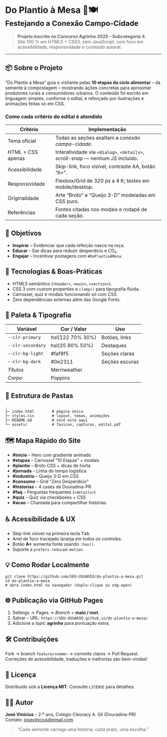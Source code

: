 <h1>Do Plantio à Mesa 🌱🍽️<br><small>Festejando a Conexão Campo-Cidade</small></h1>

<blockquote>
<strong>Projeto inscrito no Concurso Agrinho 2025 – Subcategoria 4.</strong><br>
Site 100 % em HTML5 + CSS3, sem JavaScript, com foco em acessibilidade,
responsividade e conteúdo autoral.
</blockquote>

<hr>

<h2>📦 Sobre o Projeto</h2>

<p>
“Do Plantio à Mesa” guia o visitante pelas <strong>10 etapas do ciclo
alimentar</strong> – da semente à compostagem – mostrando ações concretas
para aproximar produtores rurais e consumidores urbanos.
O conteúdo foi escrito em linguagem simples, conforme o edital,
e reforçado por ilustrações e animações feitas só em CSS.
</p>

<h3>Como cada critério do edital é atendido</h3>

<table>
<thead><tr><th>Critério</th><th>Implementação</th></tr></thead>
<tbody>
<tr><td>Tema oficial</td><td>Todas as seções exaltam a <em>conexão campo-cidade</em>.</td></tr>
<tr><td>HTML + CSS apenas</td><td>Interatividade via <code>&lt;dialog&gt;</code>,
<code>&lt;details&gt;</code>, <em>scroll-snap</em> — nenhum JS incluído.</td></tr>
<tr><td>Acessibilidade</td><td>Skip-link, foco visível, contraste AA, botão “A+”.</td></tr>
<tr><td>Responsividade</td><td>Flexbox/Grid de 320 px a 4 K; testes em mobile/desktop.</td></tr>
<tr><td>Originalidade</td><td>Arte “Broto” e “Queijo 3-D” modeladas em CSS puro.</td></tr>
<tr><td>Referências</td><td>Fontes citadas nos modais e rodapé de cada seção.</td></tr>
</tbody>
</table>

<h2>🌟 Objetivos</h2>

<ul>
<li><strong>Inspirar</strong> – Evidenciar que cada refeição nasce na roça.</li>
<li><strong>Educar</strong> – Dar dicas para reduzir desperdício e CO₂.</li>
<li><strong>Engajar</strong> – Incentivar postagens com <code>#DoPlantioÀMesa</code>.</li>
</ul>

<h2>🚀 Tecnologias &amp; Boas-Práticas</h2>

<ul>
<li>HTML5 semântico (<code>&lt;header&gt;</code>, <code>&lt;main&gt;</code>, <code>&lt;section&gt;</code>).</li>
<li>CSS 3 com custom properties e <code>clamp()</code> para tipografia fluida.</li>
<li>Carrossel, quiz e modais funcionando só com CSS.</li>
<li>Zero dependências externas além das Google Fonts.</li>
</ul>

<h2>🎨 Paleta &amp; Tipografia</h2>

<table>
<thead><tr><th>Variável</th><th>Cor / Valor</th><th>Uso</th></tr></thead>
<tbody>
<tr><td><code>--clr-primary</code></td><td>hsl(122 70% 30%)</td><td>Botões, links</td></tr>
<tr><td><code>--clr-secondary</code></td><td>hsl(35 90% 50%)</td><td>Destaques</td></tr>
<tr><td><code>--clr-bg-light</code></td><td>#faf8f5</td><td>Seções claras</td></tr>
<tr><td><code>--clr-bg-dark</code></td><td>#0e2311</td><td>Seções escuras</td></tr>
<tr><td><em>Títulos</em></td><td>Merriweather</td><td></td></tr>
<tr><td><em>Corpo</em></td><td>Poppins</td><td></td></tr>
</tbody>
</table>

<h2>📁 Estrutura de Pastas</h2>

<pre><code>.
├─ index.html        # página única
├─ styles.css        # layout, temas, animações
├─ README.md         # você está aqui
└─ assets/           # favicon, capturas, edital.pdf
</code></pre>

<h2>🗺️ Mapa Rápido do Site</h2>

<ul>
<li><strong>#inicio</strong> – Hero com gradiente animado</li>
<li><strong>#etapas</strong> – Carrossel “10 Etapas” + modais</li>
<li><strong>#plantio</strong> – Broto CSS + dicas de horta</li>
<li><strong>#jornada</strong> – Linha do tempo logística</li>
<li><strong>#industria</strong> – Queijo 3-D em CSS</li>
<li><strong>#consumo</strong> – Grid “Zero Desperdício”</li>
<li><strong>#historias</strong> – 4 cases de Douradina-PR</li>
<li><strong>#faq</strong> – Perguntas frequentes (<code>&lt;details&gt;</code>)</li>
<li><strong>#quiz</strong> – Quiz via checkboxes + CSS</li>
<li><strong>#acao</strong> – Chamada para compartilhar histórias</li>
</ul>

<h2>♿ Acessibilidade &amp; UX</h2>

<ul>
<li>Skip-link visível na primeira tecla <kbd>Tab</kbd>.</li>
<li>Anel de foco tracejado laranja em todos os controles.</li>
<li>Botão <strong>A+</strong> aumenta fonte usando <code>:has()</code>.</li>
<li>Suporte a <code>prefers-reduced-motion</code>.</li>
</ul>

<h2>💡 Como Rodar Localmente</h2>

<pre><code>git clone https://github.com/SEU-USUARIO/do-plantio-a-mesa.git
cd do-plantio-a-mesa
# abra index.html no navegador (duplo-clique ou xdg-open)
</code></pre>

<h2>🌐 Publicação via GitHub Pages</h2>

<ol>
<li>Settings → Pages → <em>Branch</em> = <strong>main / root</strong>.</li>
<li>Salvar – URL: <code>https://SEU-USUARIO.github.io/do-plantio-a-mesa/</code>.</li>
<li>Adicione a <em>topic</em> <strong>agrinho</strong> para pontuação extra.</li>
</ol>

<h2>🛠️ Contribuições</h2>

<p>Fork → branch <code>feature/&lt;nome&gt;</code> → commits claros → Pull Request.<br>
Correções de acessibilidade, traduções e melhorias são bem-vindas!</p>

<h2>📜 Licença</h2>

<p>Distribuído sob a <strong>Licença MIT</strong>. Consulte <code>LICENSE</code> para detalhes.</p>

<h2>🙋‍♂️ Autor</h2>

<p><strong>José Vinícius</strong> – 2.º ano, Colégio Cleoracy A. Gil (Douradina-PR)<br>
Contato: <a href="mailto:josevinicius@email.com">josevinicius@email.com</a></p>

<blockquote>
“Cada semente carrega uma história; cada prato, uma escolha.”
</blockquote>
